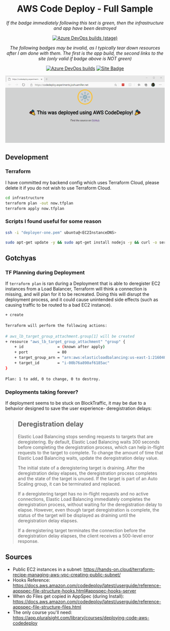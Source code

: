 <div align="center">

# AWS Code Deploy - Full Sample

*If the badge immediately following this text is green, then the infrastructure and app have been destroyed*

[![Azure DevOps builds (stage)](https://img.shields.io/azure-devops/build/JoshuaTheMiller/PublicExamples/3?label=Destroy%20All%20Resources&stage=Destroy&style=flat-square)](https://dev.azure.com/JoshuaTheMiller/PublicExamples/_build?definitionId=3)

*The following badges may be invalid, as I typically tear down resources after I am done with them. The first is the app build, the second links to the site (only valid if badge above is NOT green)*

[![Azure DevOps builds](https://img.shields.io/azure-devops/build/JoshuaTheMiller/PublicExamples/2?label=Application%20Deployment&style=flat-square)]((https://dev.azure.com/JoshuaTheMiller/PublicExamples/_build/latest?definitionId=2&branchName=main)) [![Site Badge](https://img.shields.io/badge/Sample-Site-orange?style=flat-square)][loadBalancerLink]

</div>

![A Gif of the final deployed page](./docs/assets/FinalPage.gif)

## Development

### Terraform

I have committed my backend config which uses Terraform Cloud, please delete it if you do not wish to use Terraform Cloud.

```sh
cd infrastructure
terraform plan -out now.tfplan
terraform apply now.tfplan
```

### Scripts I found useful for some reason

```sh
ssh -i "deployer-one.pem" ubuntu@<EC2InstanceDNS>
```

```sh
sudo apt-get update -y && sudo apt-get install nodejs -y && curl -o server.js https://gist.githubusercontent.com/JoshuaTheMiller/5ffbe44400922abceba1e4f1bfc657cb/raw/2f735081d9ad24e6b6ef57e46f02ce1f5ff795dc/server.js && node server.js
```

## Gotchyas

### TF Planning during Deployment

If `terraform plan` is ran during a Deployment that is able to deregister EC2 instances from a Load Balancer, Terraform will think a connection is missing, and will plan for it to be recreated. Doing this will disrupt the deployment process, and it could cause unintended side effects (such as causing traffic to be routed to a bad EC2 instance).

```sh
+ create

Terraform will perform the following actions:

# aws_lb_target_group_attachment.group[1] will be created
+ resource "aws_lb_target_group_attachment" "group" {
    + id               = (known after apply)
    + port             = 80
    + target_group_arn = "arn:aws:elasticloadbalancing:us-east-1:216040693275:targetgroup/tf-example-lb-tg/3de1e6856393cd67"
    + target_id        = "i-00b76a890af6185ac"
}

Plan: 1 to add, 0 to change, 0 to destroy.
```

### Deployments taking forever?

If deployment seems to be stuck on BlockTraffic, it may be due to a behavior designed to save the user experience- deregistration delays:

> ## Deregistration delay
>
> Elastic Load Balancing stops sending requests to targets that are deregistering. By default, Elastic Load Balancing waits 300 seconds before completing the deregistration process,  which can help in-flight requests to the target to complete. To change the amount of time that Elastic Load Balancing waits, update the deregistration delay value.
>
> The initial state of a deregistering target is draining. After the deregistration delay elapses, the deregistration process completes and the state of the target is unused. If the target is part of an Auto Scaling group, it can be terminated and replaced.
> 
> If a deregistering target has no in-flight requests and no active connections, Elastic Load Balancing immediately completes the deregistration process, without waiting for the deregistration delay to elapse. However, even though target deregistration is complete, the status of the target will be displayed as draining until the deregistration delay elapses.
> 
> If a deregistering target terminates the connection before the deregistration delay elapses, the client receives a 500-level error response.

## Sources

* Public EC2 instances in a subnet: https://hands-on.cloud/terraform-recipe-managing-aws-vpc-creating-public-subnet/
* Hooks Reference: https://docs.aws.amazon.com/codedeploy/latest/userguide/reference-appspec-file-structure-hooks.html#appspec-hooks-server
* When do Files get copied in AppSpec (during Install): https://docs.aws.amazon.com/codedeploy/latest/userguide/reference-appspec-file-structure-files.html
* The only course you'll need: https://app.pluralsight.com/library/courses/deploying-code-aws-codedeploy

 


[loadBalancerLink]: https://codedeploy.experiments.joshuamiller.net/